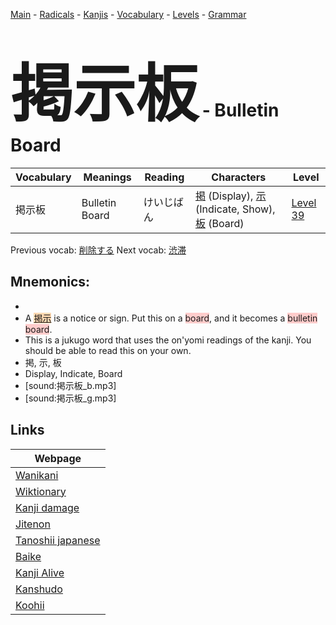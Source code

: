 <style> bigfont {font-size: 100px}</style>
[Main](../README.md) -
[Radicals](../radicals.md) -
[Kanjis](../kanjis.md) -
[Vocabulary](../vocabulary.md) -
[Levels](../levels.md) -
[Grammar](../grammar.md)
# <bigfont> 掲示板</bigfont> - Bulletin Board 

| Vocabulary | Meanings | Reading | Characters | Level |
| --- | --- | --- | --- | --- |
| 掲示板 | Bulletin Board | けいじばん |  [掲](../kanjis/掲.md) (Display), [示](../kanjis/示.md) (Indicate, Show), [板](../kanjis/板.md) (Board) | [Level 39](../levels/wk_level39.md) |

Previous vocab: [削除する](削除する.md) Next vocab: [渋滞](渋滞.md) 

## Mnemonics:

* 
* A <span style="background-color:#fed8b1"> [掲示](https://jisho.org/search/掲示)</span> is a notice or sign. Put this on a <span style="background-color:#ffcccb"> board</span>, and it becomes a <span style="background-color:#ffcccb"> bulletin board</span>.
* This is a jukugo word that uses the on'yomi readings of the kanji. You should be able to read this on your own.
* 掲, 示, 板
* Display, Indicate, Board
* [sound:掲示板_b.mp3]
* [sound:掲示板_g.mp3]


## Links 

| Webpage |
| --- |
| [Wanikani          ](https://www.wanikani.com/kanji/掲示板) |
| [Wiktionary        ](https://en.wiktionary.org/wiki/掲示板) |
| [Kanji damage      ](http://www.kanjidamage.com/kanji/search?utf8=✓&q=掲示板) |
| [Jitenon           ](https://jitenon.com/kanji/掲示板) |
| [Tanoshii japanese ](https://www.tanoshiijapanese.com/dictionary/kanji.cfm?k=掲示板) |
| [Baike             ](https://baike.baidu.com/item/掲示板) |
| [Kanji Alive       ](https://app.kanjialive.com/掲示板) |
| [Kanshudo          ](https://www.kanshudo.com/searchmn?q=掲示板) |
| [Koohii            ](https://kanji.koohii.com/study/kanji/掲示板) |
